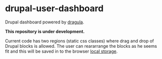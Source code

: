 # drupal-user-dashboard
Drupal dashboard powered by [dragula](https://github.com/bevacqua/dragula).

**This repository is under development.**

Current code has two regions (static css classes) where drag and drop of Drupal blocks is allowed.
The user can reararrange the blocks as he seems fit and this will be saved in to the browser [local storage](http://caniuse.com/#feat=namevalue-storage).

